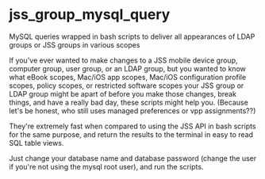 # jss_group_mysql_query
MySQL queries wrapped in bash scripts to deliver all appearances of LDAP groups or JSS groups in various scopes

If you've ever wanted to make changes to a JSS mobile device group, computer group, user group, or an LDAP group, but you wanted to know what eBook scopes, Mac/iOS app scopes, Mac/iOS configuration profile scopes, policy scopes, or restricted software scopes your JSS group or LDAP group might be apart of before you make those changes, break things, and have a really bad day, these scripts might help you. (Because let's be honest, who still uses managed preferences or vpp assignments??)

They're extremely fast when compared to using the JSS API in bash scripts for the same purpose, and return the results to the terminal in easy to read SQL table views.

Just change your database name and database password (change the user if you're not using the mysql root user), and run the scripts.
